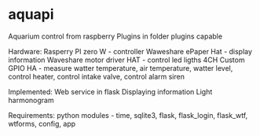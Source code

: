 # aquapi
Aquarium control from raspberry
Plugins in folder plugins capable

Hardware:
Rasperry PI zero W - controller
Waweshare ePaper Hat - display information
Waveshare motor driver HAT - control led ligths 4CH
Custom GPIO HA - measure watter temperature, air temperature, watter level, control heater, control intake valve, control alarm siren

Implemented:
Web service in flask
Displaying information
Light harmonogram

Requirements:
python modules - time, sqlite3, flask, flask_login, flask_wtf, wtforms, config, app